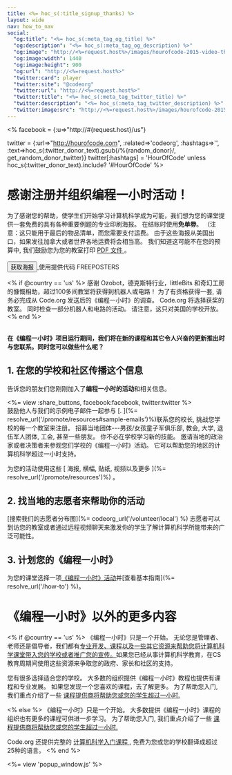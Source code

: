 ```yaml
---
title: <%= hoc_s(:title_signup_thanks) %>
layout: wide
nav: how_to_nav
social:
  "og:title": "<%= hoc_s(:meta_tag_og_title) %>"
  "og:description": "<%= hoc_s(:meta_tag_og_description) %>"
  "og:image": "http://<%=request.host%>/images/hourofcode-2015-video-thumbnail.png"
  "og:image:width": 1440
  "og:image:height": 900
  "og:url": "http://<%=request.host%>"
  "twitter:card": player
  "twitter:site": "@codeorg"
  "twitter:url": "http://<%=request.host%>"
  "twitter:title": "<%= hoc_s(:meta_tag_twitter_title) %>"
  "twitter:description": "<%= hoc_s(:meta_tag_twitter_description) %>"
  "twitter:image:src": "http://<%=request.host%>/images/hourofcode-2015-video-thumbnail.png"
---
```

<% facebook = {:u=>"http://#{request.host}/us"}

twitter = {:url=>"http://hourofcode.com", :related=>'codeorg', :hashtags=>'', :text=>hoc_s(:twitter_donor_text).gsub(/%{random_donor}/, get_random_donor_twitter)} twitter[:hashtags] = 'HourOfCode' unless hoc_s(:twitter_donor_text).include? '#HourOfCode' %>

# 感谢注册并组织编程一小时活动！

为了感谢您的帮助，使学生们开始学习计算机科学成为可能，我们想为您的课堂提供一套免费的具有各种重要例题的专业印刷海报。 在结账时使用**免单劵**。 （注意：这只能用于最后的物品清单，而您需要支付运费。 由于这些海报从美国出口，如果发往加拿大或者世界各地运费将会相当高。 我们知道这可能不在您的预算中, 我们鼓励您为您的教室打印 [ PDF 文件 ](https://code.org/inspire)。  
<br /> [ <button> 获取海报 </button> ](https://store.code.org/products/code-org-posters-set-of-12) 使用提供代码 FREEPOSTERS

<% if @country == 'us' %> 感谢 Ozobot，德克斯特行业，littleBits 和奇幻工房的慷慨相助，超过100多间教室将获得到机器人或电路！ 为了有资格获得一套, 请务必完成从 Code.org 发送后的《编程一小时》的调查。 Code.org 将选择获奖的教室。 同时检查一部分机器人和电路的活动。 请注意，这只对美国的学校开放。 <% end %>

<br /> **在《编程一小时》项目运行期间，我们将在新的课程和其它令人兴奋的更新推出时与您联系。同时您可以做些什么呢？**

## 1. 在您的学校和社区传播这个信息

告诉您的朋友们您刚刚加入了**编程一小时的活动**和相关信息。

<%= view :share_buttons, facebook:facebook, twitter:twitter %> <br /> 鼓励他人与我们的示例电子邮件一起参与 [. ](%= resolve_url('/promote/resources#sample-emails')%)联系您的校长, 挑战您学校的每一个教室来注册。 招募当地团体\---男孩/女孩童子军俱乐部, 教会, 大学, 退伍军人团体, 工会, 甚至一些朋友。 你不必在学校学习新的技能。 邀请当地的政治家或者决策者来参观您们学校的《编程一小时》活动。 它可以帮助您的地区的计算机科学超过一小时支持。

为您的活动使用这些 [ 海报, 横幅, 贴纸, 视频以及更多 ](%= resolve_url('/promote/resources')%) 。

## 2. 找当地的志愿者来帮助你的活动

[搜索我们的志愿者分布图](%= codeorg_url('/volunteer/local') %) 志愿者可以到访您的教室或者通过远程视频聊天来激发你的学生了解计算机科学所能带来的广泛可能性。

## 3. 计划您的《编程一小时》

为您的课堂选择一项[《编程一小时》活动](https://hourofcode.com/learn)并[查看基本指南](%= resolve_url('/how-to') %)。

# 《编程一小时》以外的更多内容

<% if @country == 'us' %> 《编程一小时》只是一个开始。 无论您是管理者、老师还是倡导者，我们都有[专业开发、课程以及一些其它资源来帮助您将计算机科学课堂带入您的学校或者推广您的宣传。](https://code.org/yourschool)如果您已经从事计算机科学教育，在CS教育周期间使用这些资源来争取您的政府、家长和社区的支持。

您有很多选择适合您的学校。 大多数的组织提供《编程一小时》教程也提供有课程和专业发展。 如果您发现一个您喜欢的课程，去了解更多。 为了帮助您入门, 我们重点介绍了一些 [ 课程提供商将帮助您或您的学生超过一小时. ](https://hourofcode.com/beyond)

<% else %> 《编程一小时》只是一个开始。 大多数提供《编程一小时》课程的组织也有更多的课程可供进一步学习。 为了帮助您入门, 我们重点介绍了一些 [ 课程提供商将帮助您或您的学生超过一小时. ](https://hourofcode.com/beyond)

Code.org 还提供完整的 [ 计算机科学入门课程 ](https://code.org/educate/curriculum/cs-fundamentals-international), 免费为您或您的学校翻译成超过25种的语言。 <% end %>

<%= view 'popup_window.js' %>